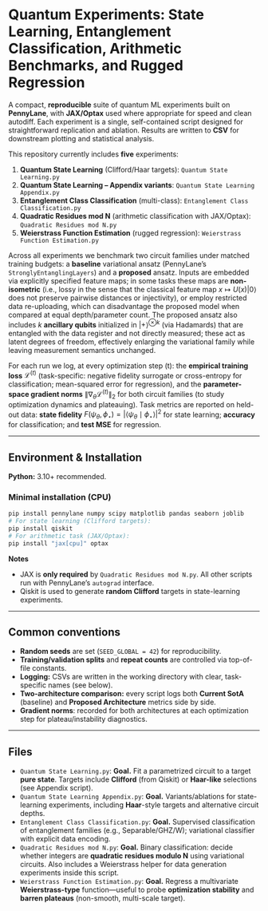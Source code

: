 # Quantum Experiments: State Learning, Entanglement Classification, Arithmetic Benchmarks, and Rugged Regression
A compact, **reproducible** suite of quantum ML experiments built on **PennyLane**, with **JAX/Optax** used where appropriate for speed and clean autodiff. 
Each experiment is a single, self-contained script designed for straightforward replication and ablation. 
Results are written to **CSV** for downstream plotting and statistical analysis.

This repository currently includes **five** experiments:

1. **Quantum State Learning** (Clifford/Haar targets): `Quantum State Learning.py`  
2. **Quantum State Learning – Appendix variants**: `Quantum State Learning Appendix.py`  
3. **Entanglement Class Classification** (multi-class): `Entanglement Class Classification.py`  
4. **Quadratic Residues mod N** (arithmetic classification with JAX/Optax): `Quadratic Residues mod N.py`  
5. **Weierstrass Function Estimation** (rugged regression): `Weierstrass Function Estimation.py`


Across all experiments we benchmark two circuit families under matched training budgets: a **baseline** variational ansatz (PennyLane’s `StronglyEntanglingLayers`) and a **proposed** ansatz. Inputs are embedded via explicitly specified feature maps; in some tasks these maps are **non-isometric** (i.e., lossy in the sense that the classical feature map $x \mapsto U(x)\lvert 0\rangle$ does not preserve pairwise distances or injectivity), or employ restricted data re-uploading, which can disadvantage the proposed model when compared at equal depth/parameter count. The proposed ansatz also includes $k$ **ancillary qubits** initialized in $\lvert +\rangle^{\otimes k}$ (via Hadamards) that are entangled with the data register and not directly measured; these act as latent degrees of freedom, effectively enlarging the variational family while leaving measurement semantics unchanged.

For each run we log, at every optimization step (t): the **empirical training loss** $\mathcal{L}^{(t)}$ (task-specific: negative fidelity surrogate or cross-entropy for classification; mean-squared error for regression), and the **parameter-space gradient norms** $\lVert\nabla_{\theta}\mathcal{L}^{(t)}\rVert_2$ for both circuit families (to study optimization dynamics and plateauing). Task metrics are reported on held-out data: **state fidelity** $F(\psi_\theta,\phi_\star)=|\langle \psi_\theta \mid \phi_\star\rangle|^2$ for state learning; **accuracy** for classification; and **test MSE** for regression. 

---

## Environment & Installation

**Python:** 3.10+ recommended.

### Minimal installation (CPU)
```bash
pip install pennylane numpy scipy matplotlib pandas seaborn joblib
# For state learning (Clifford targets):
pip install qiskit
# For arithmetic task (JAX/Optax):
pip install "jax[cpu]" optax
```

**Notes**
- JAX is **only required** by `Quadratic Residues mod N.py`. All other scripts run with PennyLane’s `autograd` interface.
- Qiskit is used to generate **random Clifford** targets in state-learning experiments.

---

## Common conventions

- **Random seeds** are set (`SEED_GLOBAL = 42`) for reproducibility.
- **Training/validation splits** and **repeat counts** are controlled via top-of-file constants.
- **Logging:** CSVs are written in the working directory with clear, task-specific names (see below).
- **Two-architecture comparison:** every script logs both **Current SotA** (baseline) and **Proposed Architecture** metrics side by side.
- **Gradient norms**: recorded for both architectures at each optimization step for plateau/instability diagnostics.

---

## Files 
- `Quantum State Learning.py`: **Goal.** Fit a parametrized circuit to a target **pure state**. Targets include **Clifford** (from Qiskit) or **Haar-like** selections (see Appendix script).
- `Quantum State Learning Appendix.py`: **Goal.** Variants/ablations for state-learning experiments, including **Haar**-style targets and alternative circuit depths.
- `Entanglement Class Classification.py`: **Goal.** Supervised classification of entanglement families (e.g., Separable/GHZ/W); variational classifier with explicit data encoding.
- `Quadratic Residues mod N.py`: **Goal.** Binary classification: decide whether integers are **quadratic residues modulo N** using variational circuits. Also includes a Weierstrass helper for data generation experiments inside this script.
- `Weierstrass Function Estimation.py`: **Goal.** Regress a multivariate **Weierstrass-type** function—useful to probe **optimization stability** and **barren plateaus** (non-smooth, multi-scale target).

